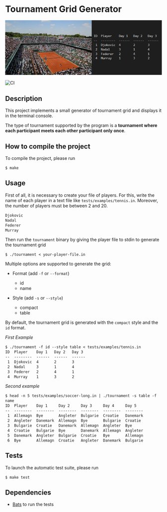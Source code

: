 # Tournament Grid Generator

![Roland_Garros_Grid](images/readme-roland_garros.png)

![CI](https://github.com/vtemplie/Tournament-Grid-Generator/actions/workflows/ci.yml/badge.svg)

## Description

This project implements a small generator of tournament grid and displays it in the terminal console.

The type of tournament supported by the program is a **tournament where each participant meets each other participant only once**.


## How to compile the project

To compile the project, please run

```
$ make
```

## Usage

First of all, it is necessary to create your file of players. For this,
write the name of each player in a text file like `tests/examples/tennis.in`. Moreover, the number of players must be between 2 and 20.

```
Djokovic
Nadal
Federer
Murray
```

Then run the `tournament` binary by giving the player file to stdin to generate the tournament grid

```
$ ./tournament < your-player-file.in 
```


Multiple options are supported to generate the grid:

* Format (add `-f` or `--format`)
    * id
    * name

* Style (add `-s` or `--style`)
    * compact
    * table

By default, the tournament grid is generated with the `compact` style and the `id` format.


*First Example*

```
$ ./tournament -f id --style table < tests/examples/tennis.in 
ID  Player    Day 1   Day 2   Day 3 
--  --------  ------  ------  ------
 1  Djokovic  4       2       3     
 2  Nadal     3       1       4     
 3  Federer   2       4       1     
 4  Murray    1       3       2 
```

*Second example*

```
$ head -n 5 tests/examples/soccer-long.in | ./tournament -s table -f name
ID  Player    Day 1     Day 2     Day 3     Day 4     Day 5   
--  --------  --------  --------  --------  --------  --------
 1  Allemagn  Bye       Angleter  Bulgarie  Croatie   Danemark
 2  Angleter  Danemark  Allemagn  Bye       Bulgarie  Croatie 
 3  Bulgarie  Croatie   Danemark  Allemagn  Angleter  Bye     
 4  Croatie   Bulgarie  Bye       Danemark  Allemagn  Angleter
 5  Danemark  Angleter  Bulgarie  Croatie   Bye       Allemagn
 6  Bye       Allemagn  Croatie   Angleter  Danemark  Bulgarie   
```


## Tests

To launch the automatic test suite, please run

```
$ make test
```

## Dependencies

* [Bats](https://github.com/sstephenson/bats) to run the tests